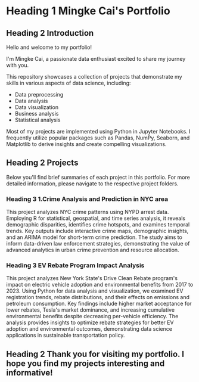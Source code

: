 # Heading 1 Mingke Cai's Portfolio
## Heading 2 Introduction
Hello and welcome to my portfolio!

I'm Mingke Cai, a passionate data enthusiast excited to share my journey with you. 

This repository showcases a collection of projects that demonstrate my skills in various aspects of data science, including:
- Data preprocessing
- Data analysis
- Data visualization
- Business analysis
- Statistical analysis

Most of my projects are implemented using Python in Jupyter Notebooks. 
I frequently utilize popular packages such as Pandas, NumPy, Seaborn, and Matplotlib to derive insights and create compelling visualizations.

## Heading 2 Projects
Below you'll find brief summaries of each project in this portfolio. For more detailed information, please navigate to the respective project folders.

### Heading 3 1.Crime Analysis and Prediction in NYC area
This project analyzes NYC crime patterns using NYPD arrest data. Employing R for statistical, geospatial, and time series analysis, it reveals demographic disparities, 
identifies crime hotspots, and examines temporal trends. Key outputs include interactive crime maps, demographic insights, and an ARIMA model for short-term crime 
prediction. The study aims to inform data-driven law enforcement strategies, demonstrating the value of advanced analytics in urban crime prevention and resource allocation.

### Heading 3 EV Rebate Program Impact Analysis
This project analyzes New York State's Drive Clean Rebate program's impact on electric vehicle adoption and environmental benefits from 2017 to 2023. Using Python for data 
analysis and visualization, we examined EV registration trends, rebate distributions, and their effects on emissions and petroleum consumption. Key findings include higher 
market acceptance for lower rebates, Tesla's market dominance, and increasing cumulative environmental benefits despite decreasing per-vehicle efficiency. The analysis provides 
insights to optimize rebate strategies for better EV adoption and environmental outcomes, demonstrating data science applications in sustainable transportation policy.

## Heading 2 Thank you for visiting my portfolio. I hope you find my projects interesting and informative!

